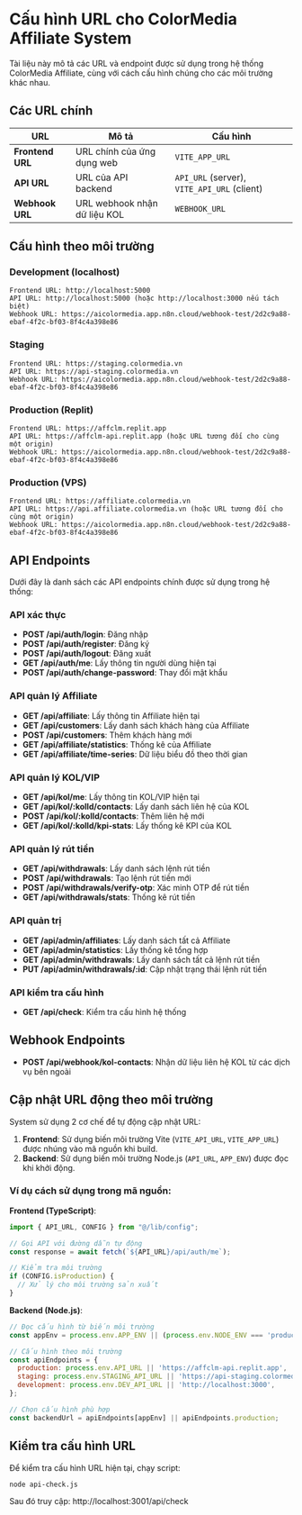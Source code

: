 # Cấu hình URL cho ColorMedia Affiliate System

Tài liệu này mô tả các URL và endpoint được sử dụng trong hệ thống ColorMedia Affiliate, cùng với cách cấu hình chúng cho các môi trường khác nhau.

## Các URL chính

| URL | Mô tả | Cấu hình |
|-----|-------|----------|
| **Frontend URL** | URL chính của ứng dụng web | `VITE_APP_URL` |
| **API URL** | URL của API backend | `API_URL` (server), `VITE_API_URL` (client) |
| **Webhook URL** | URL webhook nhận dữ liệu KOL | `WEBHOOK_URL` |

## Cấu hình theo môi trường

### Development (localhost)

```
Frontend URL: http://localhost:5000
API URL: http://localhost:5000 (hoặc http://localhost:3000 nếu tách biệt)
Webhook URL: https://aicolormedia.app.n8n.cloud/webhook-test/2d2c9a88-ebaf-4f2c-bf03-8f4c4a398e86
```

### Staging

```
Frontend URL: https://staging.colormedia.vn
API URL: https://api-staging.colormedia.vn
Webhook URL: https://aicolormedia.app.n8n.cloud/webhook-test/2d2c9a88-ebaf-4f2c-bf03-8f4c4a398e86
```

### Production (Replit)

```
Frontend URL: https://affclm.replit.app
API URL: https://affclm-api.replit.app (hoặc URL tương đối cho cùng một origin)
Webhook URL: https://aicolormedia.app.n8n.cloud/webhook-test/2d2c9a88-ebaf-4f2c-bf03-8f4c4a398e86
```

### Production (VPS)

```
Frontend URL: https://affiliate.colormedia.vn
API URL: https://api.affiliate.colormedia.vn (hoặc URL tương đối cho cùng một origin)
Webhook URL: https://aicolormedia.app.n8n.cloud/webhook-test/2d2c9a88-ebaf-4f2c-bf03-8f4c4a398e86
```

## API Endpoints

Dưới đây là danh sách các API endpoints chính được sử dụng trong hệ thống:

### API xác thực

- **POST /api/auth/login**: Đăng nhập
- **POST /api/auth/register**: Đăng ký
- **POST /api/auth/logout**: Đăng xuất
- **GET /api/auth/me**: Lấy thông tin người dùng hiện tại
- **POST /api/auth/change-password**: Thay đổi mật khẩu

### API quản lý Affiliate

- **GET /api/affiliate**: Lấy thông tin Affiliate hiện tại
- **GET /api/customers**: Lấy danh sách khách hàng của Affiliate
- **POST /api/customers**: Thêm khách hàng mới
- **GET /api/affiliate/statistics**: Thống kê của Affiliate
- **GET /api/affiliate/time-series**: Dữ liệu biểu đồ theo thời gian

### API quản lý KOL/VIP

- **GET /api/kol/me**: Lấy thông tin KOL/VIP hiện tại
- **GET /api/kol/:kolId/contacts**: Lấy danh sách liên hệ của KOL
- **POST /api/kol/:kolId/contacts**: Thêm liên hệ mới
- **GET /api/kol/:kolId/kpi-stats**: Lấy thống kê KPI của KOL

### API quản lý rút tiền

- **GET /api/withdrawals**: Lấy danh sách lệnh rút tiền
- **POST /api/withdrawals**: Tạo lệnh rút tiền mới
- **POST /api/withdrawals/verify-otp**: Xác minh OTP để rút tiền
- **GET /api/withdrawals/stats**: Thống kê rút tiền

### API quản trị

- **GET /api/admin/affiliates**: Lấy danh sách tất cả Affiliate
- **GET /api/admin/statistics**: Lấy thống kê tổng hợp
- **GET /api/admin/withdrawals**: Lấy danh sách tất cả lệnh rút tiền
- **PUT /api/admin/withdrawals/:id**: Cập nhật trạng thái lệnh rút tiền

### API kiểm tra cấu hình

- **GET /api/check**: Kiểm tra cấu hình hệ thống

## Webhook Endpoints

- **POST /api/webhook/kol-contacts**: Nhận dữ liệu liên hệ KOL từ các dịch vụ bên ngoài

## Cập nhật URL động theo môi trường

System sử dụng 2 cơ chế để tự động cập nhật URL:

1. **Frontend**: Sử dụng biến môi trường Vite (`VITE_API_URL`, `VITE_APP_URL`) được nhúng vào mã nguồn khi build.
2. **Backend**: Sử dụng biến môi trường Node.js (`API_URL`, `APP_ENV`) được đọc khi khởi động.

### Ví dụ cách sử dụng trong mã nguồn:

**Frontend (TypeScript)**:
```typescript
import { API_URL, CONFIG } from "@/lib/config";

// Gọi API với đường dẫn tự động
const response = await fetch(`${API_URL}/api/auth/me`);

// Kiểm tra môi trường
if (CONFIG.isProduction) {
  // Xử lý cho môi trường sản xuất
}
```

**Backend (Node.js)**:
```javascript
// Đọc cấu hình từ biến môi trường
const appEnv = process.env.APP_ENV || (process.env.NODE_ENV === 'production' ? 'production' : 'development');

// Cấu hình theo môi trường
const apiEndpoints = {
  production: process.env.API_URL || 'https://affclm-api.replit.app',
  staging: process.env.STAGING_API_URL || 'https://api-staging.colormedia.vn',
  development: process.env.DEV_API_URL || 'http://localhost:3000',
};

// Chọn cấu hình phù hợp
const backendUrl = apiEndpoints[appEnv] || apiEndpoints.production;
```

## Kiểm tra cấu hình URL

Để kiểm tra cấu hình URL hiện tại, chạy script:

```bash
node api-check.js
```

Sau đó truy cập: http://localhost:3001/api/check